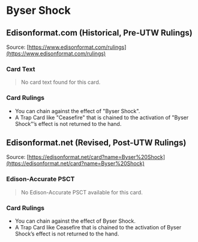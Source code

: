 # Byser Shock

## Edisonformat.com (Historical, Pre-UTW Rulings)

Source: [https://www.edisonformat.com/rulings](https://www.edisonformat.com/rulings)

### Card Text

> No card text found for this card.

### Card Rulings

*   You can chain against the effect of "Byser Shock".
*   A Trap Card like "Ceasefire" that is chained to the activation of "Byser Shock"’s effect is not returned to the hand.

## Edisonformat.net (Revised, Post-UTW Rulings)

Source: [https://edisonformat.net/card?name=Byser%20Shock](https://edisonformat.net/card?name=Byser%20Shock)

### Edison-Accurate PSCT

> No Edison-Accurate PSCT available for this card.

### Card Rulings

*   You can chain against the effect of Byser Shock.
*   A Trap Card like Ceasefire that is chained to the activation of Byser Shock’s effect is not returned to the hand.
            